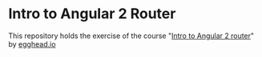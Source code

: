 # Intro to Angular 2 Router

This repository holds the exercise of the course "<a href="https://egghead.io/courses/intro-to-angular-2-router" target="_black">Intro to Angular 2 router</a>" by 
<a href="https://egghead.io" target="_black">egghead.io</a>